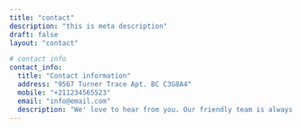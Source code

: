 ```yaml
---
title: "contact"
description: "this is meta description"
draft: false
layout: "contact"

# contact info
contact_info:
  title: "Contact information"
  address: "9567 Turner Trace Apt. BC C3G8A4"
  mobile: "+211234565523"
  email: "info@email.com"
  description: "We' love to hear from you. Our friendly team is always here to chat."
---
```

